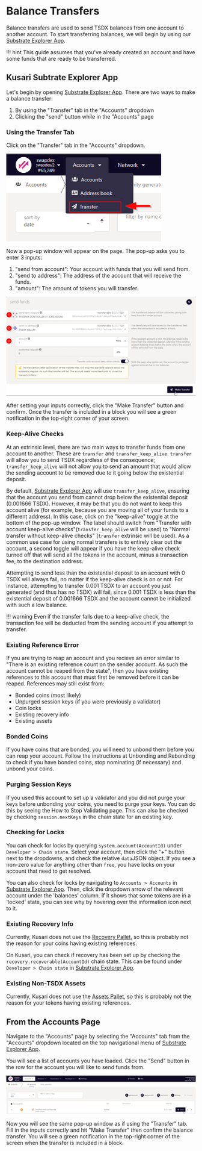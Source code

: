 # <b>Balance Transfers</b>

Balance transfers are used to send TSDX balances from one account to another account. To start transferring balances, we will begin by using our [Substrate Explorer App](https://substrate-explorer-testnet.swapdex.network/?rpc=wss%3A%2F%2Fswapdex.starkleytech.com%2Fws#/explorer). 

!!! hint
    This guide assumes that you've already created an account and have some funds that are ready to be transferred.

## <b>Kusari Subtrate Explorer App</b>

Let's begin by opening [Substrate Explorer App](https://substrate-explorer-testnet.swapdex.network/?rpc=wss%3A%2F%2Fswapdex.starkleytech.com%2Fws#/explorer). There are two ways to make a balance transfer:

1. By using the "Transfer" tab in the "Accounts" dropdown
2. Clicking the "send" button while in the "Accounts" page

### <b>Using the Transfer Tab</b>

Click on the "Transfer" tab in the "Accounts" dropdown.

![Balance Transfer](assets/balance-transfer-01.png#center)

Now a pop-up window will appear on the page. The pop-up asks you to enter 3 inputs:

1. "send from account": Your account with funds that you will send from.
2. "send to address": The address of the account that will receive the funds.
3. "amount": The amount of tokens you will transfer.

![Balance Transfer](assets/balance-transfer-02.png#center)

After setting your inputs correctly, click the "Make Transfer" button and confirm. Once the transfer is included in a block you will see a green notification in the top-right corner of your screen.


### <b>Keep-Alive Checks</b>

At an extrinsic level, there are two main ways to transfer funds from one account to another. These are `transfer` and `transfer_keep_alive`. 
`transfer` will allow you to send TSDX regardless of the consequence; `transfer_keep_alive` will not allow you to send an amount that would allow the sending account to be removed due to it going below the existential deposit.

By default, [Substrate Explorer App](https://substrate-explorer-testnet.swapdex.network/?rpc=wss%3A%2F%2Fswapdex.starkleytech.com%2Fws#/explorer) will use `transfer_keep_alive`, ensuring that the account you send from cannot drop below the existential deposit (0.001666 TSDX). However, it may be that you do not want to keep this account alive (for example, because you are moving all of your funds to a different address). In this case, click on the "keep-alive" toggle at the bottom of the pop-up window.
The label should switch from "Transfer with account keep-alive checks"(`transfer_keep_alive` will be used) to "Normal transfer without keep-alive checks" (`transfer` extrinsic will be used). As a common use case for using normal transfers is to entirely clear out the account, a second toggle will appear if you have the keep-alive check turned off that will send all the tokens in the account, minus a transaction fee, to the destination address.

Attempting to send less than the existential deposit to an account with 0 TSDX will always fail, no matter if the keep-alive check is on or not. For instance, attempting to transfer 0.001 TSDX to an account you just generated (and thus has no TSDX) will fail, since 0.001 TSDX is less than the existential deposit of 0.001666 TSDX and the account cannot be initialized with such a low balance.

!!! warning
    Even if the transfer fails due to a keep-alive check, the transaction fee will be deducted from the sending account if you attempt to transfer.

### <b>Existing Reference Error</b>

If you are trying to reap an account and you recieve an error similar to "There is an existing reference count on the sender account. As such the account cannot be reaped from the state", then you have existing references to this account that must first be removed before it can be reaped. References may still exist
from:

- Bonded coins (most likely)
- Unpurged session keys (if you were previously a validator)
- Coin locks
- Existing recovery info
- Existing assets

### <b>Bonded Coins</b>

If you have coins that are bonded, you will need to unbond them before you can reap your account. Follow the instructions at Unbonding and Rebonding to check if you have bonded coins, stop nominating (if necessary) and unbond your coins.

### <b>Purging Session Keys</b>

If you used this account to set up a validator and you did not purge your keys before unbonding your coins, you need to purge your keys. You can do this by seeing the How to Stop Validating page. This can also be checked by checking `session.nextKeys` in the chain state for an existing key.

### <b>Checking for Locks</b>

You can check for locks by querying `system.account(AccountId)` under `Developer > Chain state`. Select your account, then click the "+" button next to the dropdowns, and check the relative `data`JSON object. If you see a non-zero value for anything other than `free`, you have locks on your account that need to get resolved.

You can also check for locks by navigating to `Accounts > Accounts` in [Substrate Explorer App](https://substrate-explorer-testnet.swapdex.network/?rpc=wss%3A%2F%2Fswapdex.starkleytech.com%2Fws#/explorer). Then, click the dropdown arrow of the relevant account under the 'balances' column. If it shows that some tokens are in a 'locked' state, you can see why by hovering over the information icon next to it.

### <b>Existing Recovery Info</b>

Currently, Kusari does not use the [Recovery Pallet](https://substrate.dev/docs/en/knowledgebase/runtime/frame#recovery), so this is probably not the reason for your coins having existing references.

On Kusari, you can check if recovery has been set up by checking the `recovery.recoverable(AccountId)` chain state. This can be found under `Developer > Chain state` in [Substrate Explorer App](https://substrate-explorer-testnet.swapdex.network/?rpc=wss%3A%2F%2Fswapdex.starkleytech.com%2Fws#/explorer).

### <b>Existing Non-TSDX Assets</b>

Currently, Kusari does not use the [Assets Pallet](https://substrate.dev/docs/en/knowledgebase/runtime/frame#assets), so this is probably not the reason for your tokens having existing references.

## <b>From the Accounts Page</b>

Navigate to the "Accounts" page by selecting the "Accounts" tab from the "Accounts" dropdown located on the top navigational menu of [Substrate Explorer App](https://substrate-explorer-testnet.swapdex.network/?rpc=wss%3A%2F%2Fswapdex.starkleytech.com%2Fws#/explorer).

You will see a list of accounts you have loaded. Click the "Send" button in the row for the account you will like to send funds from.

![Balance Transfer](assets/balance-transfer-03.png#center)

Now you will see the same pop-up window as if using the "Transfer" tab. Fill in the inputs correctly and hit "Make Transfer" then confirm the balance transfer. You will see a green notification in the top-right corner of the screen when the transfer is included in a block.